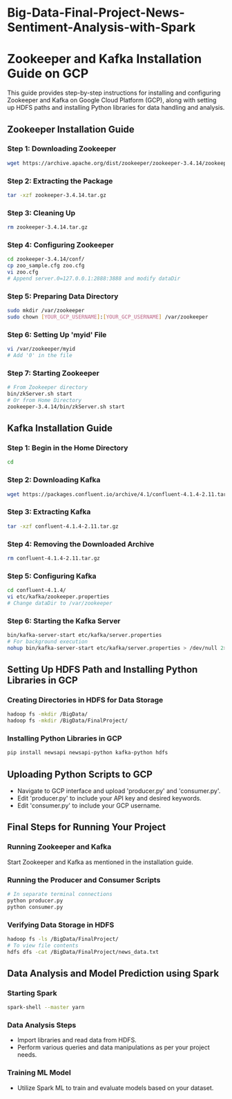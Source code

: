 # Big-Data-Final-Project-News-Sentiment-Analysis-with-Spark

# Zookeeper and Kafka Installation Guide on GCP

This guide provides step-by-step instructions for installing and configuring Zookeeper and Kafka on Google Cloud Platform (GCP), along with setting up HDFS paths and installing Python libraries for data handling and analysis.

## Zookeeper Installation Guide

### Step 1: Downloading Zookeeper
```bash
wget https://archive.apache.org/dist/zookeeper/zookeeper-3.4.14/zookeeper-3.4.14.tar.gz
```

### Step 2: Extracting the Package
```bash
tar -xzf zookeeper-3.4.14.tar.gz
```

### Step 3: Cleaning Up
```bash
rm zookeeper-3.4.14.tar.gz
```

### Step 4: Configuring Zookeeper
```bash
cd zookeeper-3.4.14/conf/
cp zoo_sample.cfg zoo.cfg
vi zoo.cfg
# Append server.0=127.0.0.1:2888:3888 and modify dataDir
```

### Step 5: Preparing Data Directory
```bash
sudo mkdir /var/zookeeper
sudo chown [YOUR_GCP_USERNAME]:[YOUR_GCP_USERNAME] /var/zookeeper
```

### Step 6: Setting Up 'myid' File
```bash
vi /var/zookeeper/myid
# Add '0' in the file
```

### Step 7: Starting Zookeeper
```bash
# From Zookeeper directory
bin/zkServer.sh start
# Or from Home Directory
zookeeper-3.4.14/bin/zkServer.sh start
```

## Kafka Installation Guide

### Step 1: Begin in the Home Directory
```bash
cd
```

### Step 2: Downloading Kafka
```bash
wget https://packages.confluent.io/archive/4.1/confluent-4.1.4-2.11.tar.gz
```

### Step 3: Extracting Kafka
```bash
tar -xzf confluent-4.1.4-2.11.tar.gz
```

### Step 4: Removing the Downloaded Archive
```bash
rm confluent-4.1.4-2.11.tar.gz
```

### Step 5: Configuring Kafka
```bash
cd confluent-4.1.4/
vi etc/kafka/zookeeper.properties
# Change dataDir to /var/zookeeper
```

### Step 6: Starting the Kafka Server
```bash
bin/kafka-server-start etc/kafka/server.properties
# For background execution
nohup bin/kafka-server-start etc/kafka/server.properties > /dev/null 2>&1 &
```

## Setting Up HDFS Path and Installing Python Libraries in GCP

### Creating Directories in HDFS for Data Storage
```bash
hadoop fs -mkdir /BigData/
hadoop fs -mkdir /BigData/FinalProject/
```

### Installing Python Libraries in GCP
```bash
pip install newsapi newsapi-python kafka-python hdfs
```

## Uploading Python Scripts to GCP

- Navigate to GCP interface and upload 'producer.py' and 'consumer.py'.
- Edit 'producer.py' to include your API key and desired keywords.
- Edit 'consumer.py' to include your GCP username.

## Final Steps for Running Your Project

### Running Zookeeper and Kafka
Start Zookeeper and Kafka as mentioned in the installation guide.

### Running the Producer and Consumer Scripts
```bash
# In separate terminal connections
python producer.py
python consumer.py
```

### Verifying Data Storage in HDFS
```bash
hadoop fs -ls /BigData/FinalProject/
# To view file contents
hdfs dfs -cat /BigData/FinalProject/news_data.txt
```

## Data Analysis and Model Prediction using Spark

### Starting Spark
```bash
spark-shell --master yarn
```

### Data Analysis Steps
- Import libraries and read data from HDFS.
- Perform various queries and data manipulations as per your project needs.

### Training ML Model
- Utilize Spark ML to train and evaluate models based on your dataset.

